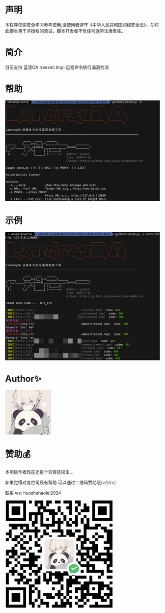 # 声明
  本程序仅供安全学习参考使用,请使用者遵守《中华人民共和国网络安全法》，勿将此脚本用于非授权的测试，脚本开发者不负任何连带法律责任。

# 简介
  目前支持 蓝凌OA treexml.tmpl 远程命令执行漏洞检测

# 帮助
![help.png](help.png)

# 示例
![p.png](p.png)

# Author✨
<img src="pic2.jpg" width="150px;">

# 赞助💰
本项目作者现在还是个穷苦技校生...

如果觉得对各位司辰有帮助 可以通过二维码赞助哦(>////<)

联系 wx: huozhehaolei2024

<img src=zanzhu.jpg>
